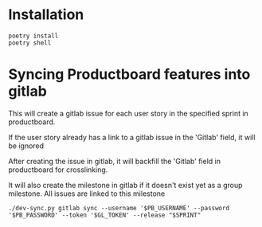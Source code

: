 # Installation

    poetry install
    poetry shell

# Syncing Productboard features into gitlab

This will create a gitlab issue for each user story in the specified sprint in productboard.

If the user story already has a link to a gitlab issue in the 'Gitlab' field, it will be ignored

After creating the issue in gitlab, it will backfill the 'Gitlab' field in productboard for crosslinking.

It will also create the milestone in gitlab if it doesn't exist yet as a group milestone. All issues are linked to this milestone

    ./dev-sync.py gitlab sync --username '$PB_USERNAME' --password '$PB_PASSWORD' --token '$GL_TOKEN' --release "$SPRINT"
